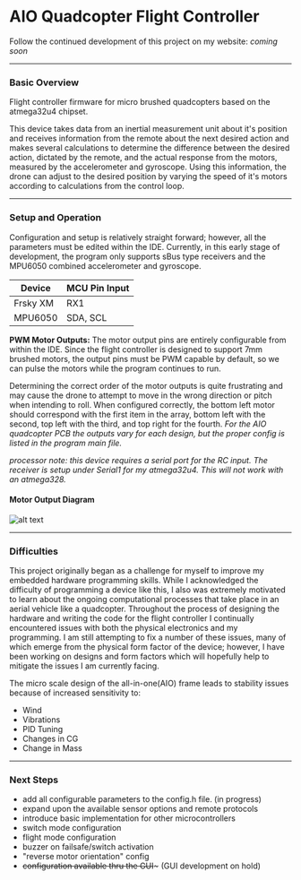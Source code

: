 # AIO Quadcopter Flight Controller

Follow the continued development of this project on my website:
*coming soon*
<!--- http://delaney.nyc --->

---

### Basic Overview
Flight controller firmware for micro brushed quadcopters based on the atmega32u4 chipset.

This device takes data from an inertial measurement unit about it's position and receives information from the remote about the next desired action and makes several calculations to determine the difference between the desired action, dictated by the remote, and the actual response from the motors, measured by the accelerometer and gyroscope. Using this information, the drone can adjust to the desired position by varying the speed of it's motors according to calculations from the control loop.

---

### Setup and Operation 
Configuration and setup is relatively straight forward; however, all the parameters must be edited within the IDE. Currently, in this early stage of development, the program only supports sBus type receivers and the MPU6050 combined accelerometer and gyroscope.

| Device | MCU Pin Input |
|--------|---------------|
|Frsky XM|      RX1      |
|MPU6050 |   SDA, SCL    |

__PWM Motor Outputs:__
The motor output pins are entirely configurable from within the IDE. Since the flight controller is designed to support 7mm brushed motors, the output pins must be PWM capable by default, so we can pulse the motors while the program continues to run. 

Determining the correct order of the motor outputs is quite frustrating and may cause the drone to attempt to move in the wrong direction or pitch when intending to roll. When configured correctly, the bottom left motor should correspond with the first item in the array, bottom left with the second, top left with the third, and top right for the fourth.
*For the AIO quadcopter PCB the outputs vary for each design, but the proper config is listed in the program main file.*

*processor note: this device requires a serial port for the RC input. The receiver is setup under Serial1 for my atmega32u4. This will not work with an atmega328.*

#### Motor Output Diagram
![alt text](http://delaney.nyc/wp-content/uploads/2018/08/aioFC_outline_annotated.png)

---

### Difficulties
This project originally began as a challenge for myself to improve my embedded hardware programming skills. While I acknowledged the difficulty of programming a device like this, I also was extremely motivated to learn about the ongoing computational processes that take place in an aerial vehicle like a quadcopter. Throughout the process of designing the hardware and writing the code for the flight controller I continually encountered issues with both the physical electronics and my programming. I am still attempting to fix a number of these issues, many of which emerge from the physical form factor of the device; however, I have been working on designs and form factors which will hopefully help to mitigate the issues I am currently facing.

The micro scale design of the all-in-one(AIO) frame leads to stability issues because of increased sensitivity to:
* Wind
* Vibrations
* PID Tuning
* Changes in CG
* Change in Mass

---

### Next Steps

* add all configurable parameters to the config.h file. (in progress)
* expand upon the available sensor options and remote protocols
* introduce basic implementation for other microcontrollers
* switch mode configuration
* flight mode configuration
* buzzer on failsafe/switch activation
* "reverse motor orientation" config
* ~~configuration available thru the GUI~~~ (GUI development on hold)
